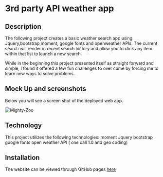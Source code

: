 # 3rd party API weather app

## Description
The following project creates a basic weather search app using Jquery,bootstrap,moment, google fonts and openweather APIs. The current search will render in recent search history and allow you to click any item within that list to launch a new search. 

While in the beginning this project presented itself as straight forward and simple, I found it offered a few fun challenges to over come by forcing me to learn new ways to solve problems.

 

## Mock Up and screenshots

Below you will see a screen shot of the deployed web app.

![Mighty-Zoo](./assets/images/screenshot.jpg)


## Technology

This project utilizes the following technologies:
moment
Jquery
bootstrap
google fonts
open weather API ( one call 1.0 and geo coding)

## Installation

  The website can be viewed through GitHub pages [here](https://ydennekrf.github.io/Weather-App/)
